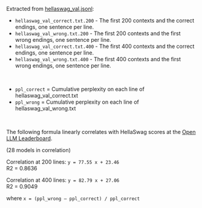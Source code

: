 Extracted from [hellaswag_val.jsonl](https://github.com/rowanz/hellaswag/blob/master/data/hellaswag_val.jsonl):

- `hellaswag_val_correct.txt.200` - The first 200 contexts and the correct endings, one sentence per line.
- `hellaswag_val_wrong.txt.200` - The first 200 contexts and the first wrong endings, one sentence per line.
- `hellaswag_val_correct.txt.400` - The first 400 contexts and the correct endings, one sentence per line.
- `hellaswag_val_wrong.txt.400` - The first 400 contexts and the first wrong endings, one sentence per line.
</br>

- `ppl_correct` = Cumulative perplexity on each line of hellaswag_val_correct.txt
- `ppl_wrong` = Cumulative perplexity on each line of hellaswag_val_wrong.txt
</br>

The following formula linearly correlates with HellaSwag scores at the [Open LLM Leaderboard](https://huggingface.co/spaces/HuggingFaceH4/open_llm_leaderboard).

(28 models in correlation)

Correlation at 200 lines: `y = 77.55 x + 23.46`
</br>R2 = 0.8636

Correlation at 400 lines: `y = 82.79 x + 27.06`
</br>R2 = 0.9049

where `x = (ppl_wrong – ppl_correct) / ppl_correct`
